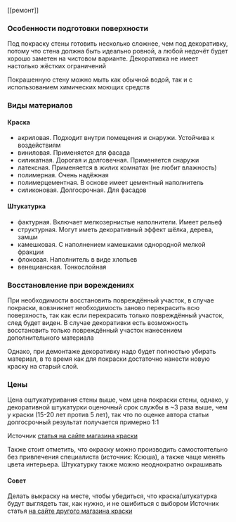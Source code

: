 [[ремонт]]

### Особенности подготовки поверхности
Под покраску стены готовить несколько сложнее, чем под декоративку, потому что стена должна быть идеально ровной, а любой недочёт будет хорошо заметен на чистовом варианте. Декоративка не имеет настолько жёстких ограничений

Покрашенную стену можно мыть как обычной водой, так и с использованием химических моющих средств
### Виды материалов
#### Краска
* акриловая. Подходит внутри помещения и снаружи. Устойчива к воздействиям
* виниловая. Применяется для фасада
* силикатная. Дорогая и долговечная. Применяется снаружи
* латексная. Применяется в жилих комнатах (не любит влажность)
* полимерная. Очень надёжная
* полимерцементная. В основе имеет цементный наполнитель
* силиконовая. Долгосрочная. Для фасадов
#### Штукатурка
* фактурная. Включает мелкозернистые наполнители. Имеет рельеф
* структурная. Могут иметь декоративный эффект шёлка, дерева, замши
* камешковая. С наполнением камешками однородной мелкой фракции
* флоковая. Наполнитель в виде хлопьев
* венецианская. Тонкослойная
### Восстановление при вореждениях 
При необходимости восстановить повреждённый участок, в случае покраски, вовзникнет необходимость заново перекрасить всю поверхность, так как если перекрасить только повреждённый участок, след будет виден. В случае декоративки есть возможность восстановить только повреждённый участок нанесением дополнительного материала

Однако, при демонтаже декоративку надо будет полностью убирать материал, в то время как для покраски достаточно нанести новую краску на старый слой. 
### Цены
Цена оштукатуривания стены выше, чем цена покраски стены, однако, у декоративной штукатурки оценочный срок службы в ~3 раза выше, чем у краски (15-20 лет против 5 лет), так что по оценке автора статьи долгосрочный результат получается примерно 1:1

Источник [статья на сайте магазина краски](https://kraska-store.ru/articles/kraska-ili-dekorativnaya-shtukaturka-chto-luchshe-vybrat-dlya-sten/)

Также стоит отметить, что окраску можно производить самостоятельно без привлечения специалиста (источник: Ксюша), а также чаще менять цвета интерьера.
Штукатурку также можно неоднократно окрашивать

#### Совет
Делать выкраску на месте, чтобы убедиться, что краска/штукатурка будут выглядеть так, как нужно, и не ошибиться с выбором
Источник статья [на сайте другого магазина краски](https://ldesign.studio/dekorativnaya-shtukaturka-ili-kraska/)
